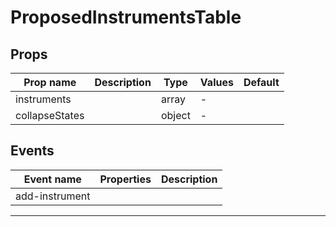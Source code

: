 # ProposedInstrumentsTable

## Props

| Prop name      | Description | Type   | Values | Default |
| -------------- | ----------- | ------ | ------ | ------- |
| instruments    |             | array  | -      |         |
| collapseStates |             | object | -      |         |

## Events

| Event name     | Properties | Description |
| -------------- | ---------- | ----------- |
| add-instrument |            |

---
